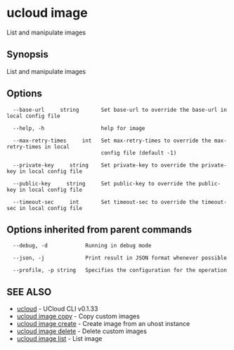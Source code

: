 # ucloud image

List and manipulate images

## Synopsis

List and manipulate images

## Options

```
  --base-url     string       Set base-url to override the base-url in local config file 

  --help, -h                  help for image 

  --max-retry-times     int   Set max-retry-times to override the max-retry-times in local
                              config file (default -1) 

  --private-key     string    Set private-key to override the private-key in local config file 

  --public-key     string     Set public-key to override the public-key in local config file 

  --timeout-sec     int       Set timeout-sec to override the timeout-sec in local config file 

```

## Options inherited from parent commands

```
  --debug, -d            Running in debug mode 

  --json, -j             Print result in JSON format whenever possible 

  --profile, -p string   Specifies the configuration for the operation 

```

## SEE ALSO

* [ucloud](cli/cmd/ucloud)	 - UCloud CLI v0.1.33
* [ucloud image copy](cli/cmd/ucloud/image/copy)	 - Copy custom images
* [ucloud image create](cli/cmd/ucloud/image/create)	 - Create image from an uhost instance
* [ucloud image delete](cli/cmd/ucloud/image/delete)	 - Delete custom images
* [ucloud image list](cli/cmd/ucloud/image/list)	 - List image

